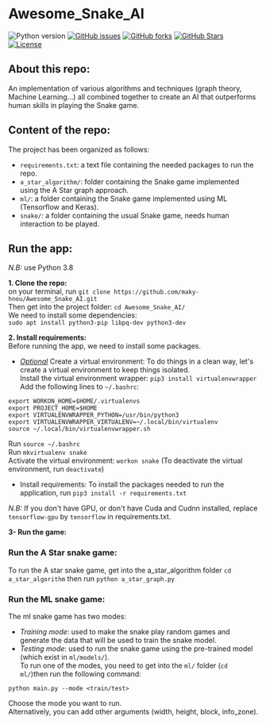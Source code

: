 # Awesome_Snake_AI

![Python version][python-version]
[![GitHub issues][issues-image]][issues-url]
[![GitHub forks][fork-image]][fork-url]
[![GitHub Stars][stars-image]][stars-url]
[![License][license-image]][license-url]

## About this repo:  
An implementation of various algorithms and techniques (graph theory, Machine Learning...) all
combined together to create an AI that outperforms human skills in playing the Snake game.

## Content of the repo:  
The project has been organized as follows:  
- `requirements.txt`: a text file containing the needed packages to run the repo.  
- `a_star_algorithm/`:  folder containing the Snake game implemented using the A Star graph approach.  
- `ml/`: a folder containing the Snake game implemented using ML (Tensorflow and Keras).  
- `snake/`: a folder containing the usual Snake game, needs human interaction to be played.  

## Run the app:  
*N.B:* use Python 3.8  

**1. Clone the repo:**  
on your terminal, run `git clone https://github.com/maky-hnou/Awesome_Snake_AI.git`  
Then get into the project folder: `cd Awesome_Snake_AI/`  
We need to install some dependencies:  
`sudo apt install python3-pip libpq-dev python3-dev`  

**2. Install requirements:**  
Before running the app, we need to install some packages.  
- *<ins>Optional</ins>* Create a virtual environment:  To do things in a clean way, let's create a virtual environment to keep things isolated.  
Install the virtual environment wrapper: `pip3 install virtualenvwrapper`  
Add the following lines to `~/.bashrc`:  
```
export WORKON_HOME=$HOME/.virtualenvs
export PROJECT_HOME=$HOME
export VIRTUALENVWRAPPER_PYTHON=/usr/bin/python3
export VIRTUALENVWRAPPER_VIRTUALENV=~/.local/bin/virtualenv
source ~/.local/bin/virtualenvwrapper.sh
```
Run `source ~/.bashrc`  
Run `mkvirtualenv snake`  
Activate the virtual environment: `workon snake` (To deactivate the virtual environment, run `deactivate`)  
- Install requirements: To install the packages needed to run the application, run `pip3 install -r requirements.txt`  

*N.B:* If you don't have GPU, or don't have Cuda and Cudnn installed, replace `tensorflow-gpu` by `tensorflow` in requirements.txt.  

**3- Run the game:**  
### Run the A Star snake game:  
To run the A star snake game, get into the a_star_algorithm folder `cd a_star_algorithm` then run `python a_star_graph.py`  

### Run the ML snake game:  
The ml snake game has two modes:  
- *Training mode*: used to make the snake play random games and generate the data that will be used to train the snake model.  
- *Testing mode*: used to run the snake game using the pre-trained model (which exist in `ml/models/`).  
To run one of the modes, you need to get into the `ml/` folder (`cd ml/`)then run the following command:  
```
python main.py --mode <train/test>
```
Choose the mode you want to run.  
Alternatively, you can add other arguments (width, height, block, info_zone).


[python-version]:https://img.shields.io/badge/python-3.8-brightgreen.svg
[issues-image]:https://img.shields.io/github/issues/maky-hnou/Awesome_Snake_AI.svg
[issues-url]:https://github.com/maky-hnou/Awesome_Snake_AI/issues
[fork-image]:https://img.shields.io/github/forks/maky-hnou/Awesome_Snake_AI.svg
[fork-url]:https://github.com/maky-hnou/Awesome_Snake_AI/network/members
[stars-image]:https://img.shields.io/github/stars/maky-hnou/Awesome_Snake_AI.svg
[stars-url]:https://github.com/maky-hnou/Awesome_Snake_AI/stargazers
[license-image]:https://img.shields.io/github/license/maky-hnou/Awesome_Snake_AI.svg
[license-url]:https://github.com/maky-hnou/Awesome_Snake_AI/blob/master/LICENSE
